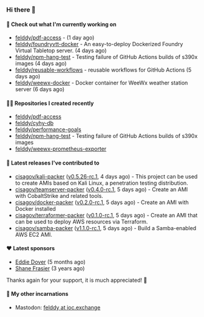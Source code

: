 ### Hi there 👋

#### 👷 Check out what I'm currently working on

- [felddy/pdf-access](https://github.com/felddy/pdf-access) -  (1 day ago)
- [felddy/foundryvtt-docker](https://github.com/felddy/foundryvtt-docker) - An easy-to-deploy Dockerized Foundry Virtual Tabletop server. (4 days ago)
- [felddy/npm-hang-test](https://github.com/felddy/npm-hang-test) - Testing failure of GitHub Actions builds of s390x images (4 days ago)
- [felddy/reusable-workflows](https://github.com/felddy/reusable-workflows) - reusable workflows for GitHub Actions (5 days ago)
- [felddy/weewx-docker](https://github.com/felddy/weewx-docker) - Docker container for WeeWx weather station server (6 days ago)

#### 👨‍💻 Repositories I created recently

- [felddy/pdf-access](https://github.com/felddy/pdf-access)
- [felddy/cyhy-db](https://github.com/felddy/cyhy-db)
- [felddy/performance-goals](https://github.com/felddy/performance-goals)
- [felddy/npm-hang-test](https://github.com/felddy/npm-hang-test) - Testing failure of GitHub Actions builds of s390x images
- [felddy/weewx-prometheus-exporter](https://github.com/felddy/weewx-prometheus-exporter)

#### 🚀 Latest releases I've contributed to

- [cisagov/kali-packer](https://github.com/cisagov/kali-packer) ([v0.5.26-rc.1](https://github.com/cisagov/kali-packer/releases/tag/v0.5.26-rc.1), 4 days ago) - This project can be used to create AMIs based on Kali Linux, a penetration testing distribution.
- [cisagov/teamserver-packer](https://github.com/cisagov/teamserver-packer) ([v0.4.0-rc.1](https://github.com/cisagov/teamserver-packer/releases/tag/v0.4.0-rc.1), 5 days ago) - Create an AMI with CobaltStrike and related tools.
- [cisagov/docker-packer](https://github.com/cisagov/docker-packer) ([v0.2.0-rc.1](https://github.com/cisagov/docker-packer/releases/tag/v0.2.0-rc.1), 5 days ago) - Create an AMI with Docker installed
- [cisagov/terraformer-packer](https://github.com/cisagov/terraformer-packer) ([v0.1.0-rc.1](https://github.com/cisagov/terraformer-packer/releases/tag/v0.1.0-rc.1), 5 days ago) - Create an AMI that can be used to deploy AWS resources via Terraform.
- [cisagov/samba-packer](https://github.com/cisagov/samba-packer) ([v1.1.0-rc.1](https://github.com/cisagov/samba-packer/releases/tag/v1.1.0-rc.1), 5 days ago) - Build a Samba-enabled AWS EC2 AMI.

#### ❤️ Latest sponsors
- [Eddie Dover](https://github.com/EddieDover) (5 months ago)
- [Shane Frasier](https://github.com/jsf9k) (3 years ago)

Thanks again for your support, it is much appreciated! 🙏

#### 🐋 My other incarnations
- Mastodon: <a rel="me" href="https://ioc.exchange/@felddy">felddy at ioc.exchange</a>
